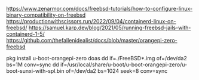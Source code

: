 https://www.zenarmor.com/docs/freebsd-tutorials/how-to-configure-linux-binary-compatibility-on-freebsd
https://productionwithscissors.run/2022/09/04/containerd-linux-on-freebsd/
https://samuel.karp.dev/blog/2021/05/running-freebsd-jails-with-containerd-1-5/
https://github.com/thefallenidealist/docs/blob/master/orangepi-zero-freebsd



pkg install u-boot-orangepi-zero
doas dd if=./FreeBSD*.img of=/dev/da2 bs=1M conv=sync
dd if=/usr/local/share/u-boot/u-boot-orangepi-zero/u-boot-sunxi-with-spl.bin of=/dev/da2 bs=1024 seek=8 conv=sync
